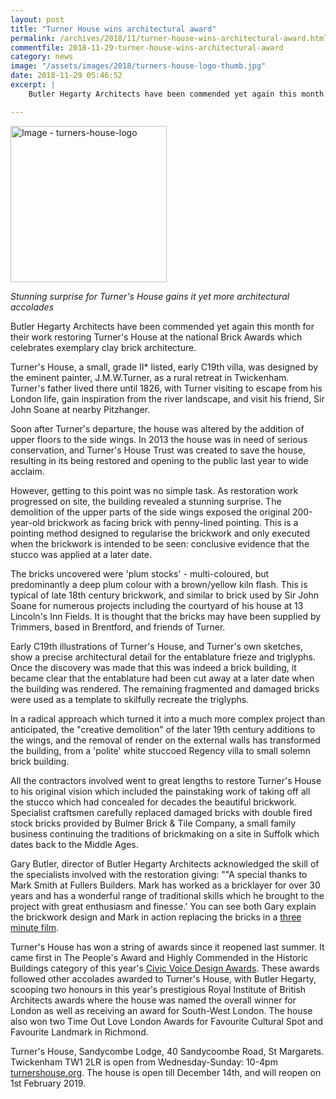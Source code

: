 ```yaml
---
layout: post
title: "Turner House wins architectural award"
permalink: /archives/2018/11/turner-house-wins-architectural-award.html
commentfile: 2018-11-29-turner-house-wins-architectural-award
category: news
image: "/assets/images/2018/turners-house-logo-thumb.jpg"
date: 2018-11-29 05:46:52
excerpt: |
    Butler Hegarty Architects have been commended yet again this month for their work restoring Turner's House at the national Brick Awards which celebrates exemplary clay brick architecture.

---
```

<a href="/assets/images/2018/turners-house-logo.jpg" title="Click for a larger image"><img src="/assets/images/2018/turners-house-logo-thumb.jpg" width="250" alt="Image - turners-house-logo"  class="right"/></a>

*Stunning surprise for Turner's House gains it yet more architectural accolades*

Butler Hegarty Architects have been commended yet again this month for their work restoring Turner's House at the national Brick Awards which celebrates exemplary clay brick architecture.

Turner's House, a small, grade II* listed, early C19th villa, was designed by the eminent painter, J.M.W.Turner, as a rural retreat in Twickenham. Turner's father lived there until 1826, with Turner visiting to escape from his London life, gain inspiration from the river landscape, and visit his friend, Sir John Soane at nearby Pitzhanger.

Soon after Turner's departure, the house was altered by the addition of upper floors to the side wings.  In 2013 the house was in need of serious conservation, and Turner's House Trust was created to save the house, resulting in its being restored and opening to the public last year to wide acclaim.

However, getting to this point was no simple task. As restoration work progressed on site, the building revealed a stunning surprise. The demolition of the upper parts of the side wings exposed the original 200-year-old brickwork as facing brick with penny-lined pointing. This is a pointing method designed to regularise the brickwork and only executed when the brickwork is intended to be seen: conclusive evidence that the stucco was applied at a later date.

The bricks uncovered were 'plum stocks' - multi-coloured, but predominantly a deep plum colour with a brown/yellow kiln flash. This is typical of late 18th century brickwork, and similar to brick used by Sir John Soane for numerous projects including the courtyard of his house at 13 Lincoln's Inn Fields. It is thought that the bricks may have been supplied by Trimmers, based in Brentford, and friends of Turner.

Early C19th illustrations of Turner's House, and Turner's own sketches, show a precise architectural detail for the entablature frieze and triglyphs. Once the discovery was made that this was indeed a brick building, it became clear that the entablature had been cut away at a later date when the building was rendered. The remaining fragmented and damaged bricks were used as a template to skilfully recreate the triglyphs.

In a radical approach which turned it into a much more complex project than anticipated, the "creative demolition" of the later 19th century additions to the wings, and the removal of render on the external walls has transformed the building, from a 'polite' white stuccoed Regency villa to small solemn brick building.

All the contractors involved went to great lengths to restore Turner's House to his original vision which included the painstaking work of taking off all the stucco which had concealed for decades the beautiful brickwork. Specialist craftsmen carefully replaced damaged bricks with double fired stock bricks provided by Bulmer Brick & Tile Company, a small family business continuing the traditions of brickmaking on a site in Suffolk which dates back to the Middle Ages.

Gary Butler, director of Butler Hegarty Architects acknowledged the skill of the specialists involved with the restoration giving: ""A special thanks to Mark Smith at Fullers Builders. Mark has worked as a bricklayer for over 30 years and has a wonderful range of traditional skills which he brought to the project with great enthusiasm and finesse.' You can see both Gary explain the brickwork design and Mark in action replacing the bricks in a [three minute film](https://www.youtube.com/watch?time_continue=8&v=toMidxu0TFA).


Turner's House has won a string of awards since it reopened last summer. It came first in The People's Award and Highly Commended in the Historic Buildings category of this year's [Civic Voice Design Awards](http://www.civicvoice.org.uk/get-involved/designawards/). These awards followed other accolades awarded to Turner's House, with Butler Hegarty, scooping two honours in this year's prestigious Royal Institute of British Architects awards where the house was named the overall winner for London as well as receiving an award for South-West London. The house also won two Time Out Love London Awards for Favourite Cultural Spot and Favourite Landmark in Richmond.

<div class="box" markdown="1">

Turner's House, Sandycombe Lodge, 40 Sandycoombe Road, St Margarets. Twickenham TW1 2LR is open from Wednesday-Sunday: 10-4pm [turnershouse.org](https://turnershouse.org/). The house is open till December 14th, and will reopen on 1st February 2019.


</div>
